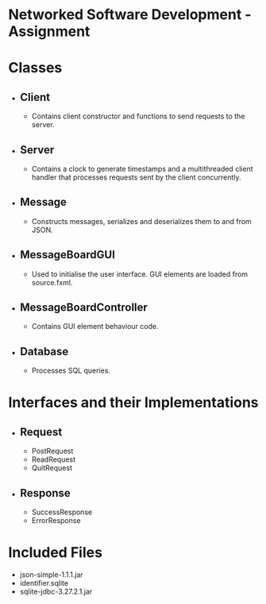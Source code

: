 # Networked Software Development - Assignment

# Classes
- Client
  -
  - Contains client constructor and functions to send requests to the server.
- Server
  -
  - Contains a clock to generate timestamps and a multithreaded client handler that processes requests sent by the client concurrently.
- Message
  -
  - Constructs messages, serializes and deserializes them to and from JSON.
- MessageBoardGUI
  -
  - Used to initialise the user interface. GUI elements are loaded from source.fxml.
- MessageBoardController
  -
  - Contains GUI element behaviour code.
- Database
  -
  - Processes SQL queries.

# Interfaces and their Implementations
- Request
  -
  - PostRequest
  - ReadRequest
  - QuitRequest
- Response
  -
  - SuccessResponse
  - ErrorResponse
  
# Included Files
- json-simple-1.1.1.jar
- identifier.sqlite
- sqlite-jdbc-3.27.2.1.jar
